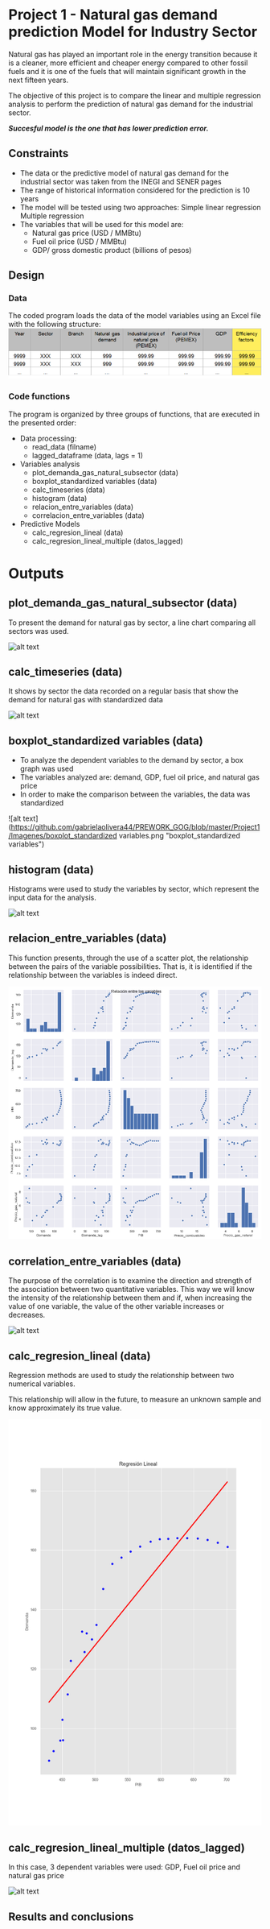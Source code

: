 # Project 1 - Natural gas demand  prediction  Model  for  Industry Sector
Natural gas has played an important role in the energy transition because it is a cleaner, more efficient and cheaper energy compared to other fossil fuels and it is one of the fuels that will maintain significant growth in the next fifteen years.

The objective of this project is to compare the linear and multiple regression analysis to perform the prediction of natural gas demand for the industrial sector.

***Succesful  model  is  the  one  that has lower  prediction error.***

## Constraints

* The data or the predictive model of natural gas demand for the   
   industrial sector was taken from the INEGI and SENER pages
* The range of historical information considered for the prediction is 
   10 years
* The model will be tested using two approaches: Simple linear regression Multiple regression    
* The variables that will be used for this model are:
  * Natural gas price (USD / MMBtu)
  * Fuel oil price (USD / MMBtu)
  * GDP/  gross domestic product (billions of pesos)

## Design
### Data
The coded program loads the data of the model variables using an Excel file with the following structure:
![alt text](https://github.com/gabrielaolivera44/PREWORK_GOG/blob/master/Project1/Imagenes/Tabla_datos.png "Tabla_datos")



### Code functions
The program is organized by three groups of functions, that are executed in the presented order:
* Data processing:
  * read_data (filname)
  * lagged_dataframe (data, lags = 1)
* Variables analysis
  * plot_demanda_gas_natural_subsector (data)
  * boxplot_standardized variables (data)
  * calc_timeseries (data)
  * histogram (data)
  * relacion_entre_variables (data)
  * correlacion_entre_variables (data)
* Predictive Models
  * calc_regresion_lineal (data)
  * calc_regresion_lineal_multiple (datos_lagged)

# Outputs




## plot_demanda_gas_natural_subsector (data)
To present the demand for natural gas by sector, a line chart comparing all sectors was used.

![alt text](https://github.com/gabrielaolivera44/PREWORK_GOG/blob/master/Project1/Imagenes/plot_demanda_gas_natural_subsector.png "plot_demanda_gas_natural_subsector")


## calc_timeseries (data)
It shows by sector the data recorded on a regular basis that show the demand for natural gas with standardized data

![alt text](https://github.com/gabrielaolivera44/PREWORK_GOG/blob/master/Project1/Imagenes/calc_timeseries.png "calc_timeseries")


## boxplot_standardized variables (data)
* To analyze the dependent variables to the demand by sector, a box graph was used
* The variables analyzed are: demand, GDP, fuel oil price, and natural gas price
* In order to make the comparison between the variables, the data was standardized

![alt text](https://github.com/gabrielaolivera44/PREWORK_GOG/blob/master/Project1/Imagenes/boxplot_standardized variables.png "boxplot_standardized variables")


## histogram (data)
Histograms were used to study the variables by sector, which represent the input data for the analysis.

![alt text](https://github.com/gabrielaolivera44/PREWORK_GOG/blob/master/Project1/Imagenes/histogram.png "histogram")


## relacion_entre_variables (data)
This function presents, through the use of a scatter plot, the relationship between the pairs of the variable possibilities. That is, it is identified if the relationship between the variables is indeed direct.

![alt text](https://github.com/gabrielaolivera44/PREWORK_GOG/blob/master/Project1/Imagenes/relacion_entre_variables.png "relacion_entre_variables")


## correlation_entre_variables (data)
The purpose of the correlation is to examine the direction and strength of the association between two quantitative variables. This way we will know the intensity of the relationship between them and if, when increasing the value of one variable, the value of the other variable increases or decreases.

![alt text](https://github.com/gabrielaolivera44/PREWORK_GOG/blob/master/Project1/Imagenes/correlation_entre_variables.png "correlation_entre_variables")


## calc_regresion_lineal (data)
Regression methods are used to study the relationship between two numerical variables.

This relationship will allow in the future, to measure an unknown sample and know approximately its true value.

![alt text](https://github.com/gabrielaolivera44/PREWORK_GOG/blob/master/Project1/Imagenes/calc_regresion_lineal.png "calc_regresion_lineal")


## calc_regresion_lineal_multiple (datos_lagged)
In this case, 3 dependent variables were used: GDP, Fuel oil price and natural gas price

![alt text](https://github.com/gabrielaolivera44/PREWORK_GOG/blob/master/Project1/Imagenes/datos_lagged.png "datos_lagged")


## Results and conclusions







